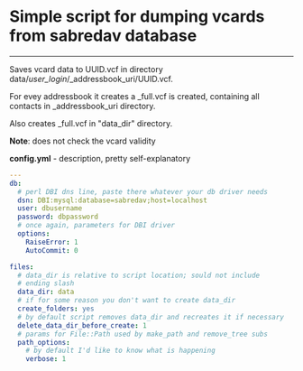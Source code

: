 # Simple script for dumping vcards from sabredav database
---------------------------------------------------------

Saves vcard data to UUID.vcf in directory data/_user_login_/_addressbook_uri/UUID.vcf.

For evey addressbook it creates a _full.vcf is created, containing all contacts in _addressbook_uri directory.

Also creates _full.vcf in "data_dir" directory.

**Note**: does not check the vcard validity


**config.yml** - description, pretty self-explanatory

~~~yaml
---
db:
  # perl DBI dns line, paste there whatever your db driver needs
  dsn: DBI:mysql:database=sabredav;host=localhost
  user: dbusername
  password: dbpassword
  # once again, parameters for DBI driver
  options:
    RaiseError: 1
    AutoCommit: 0

files:
  # data_dir is relative to script location; sould not include
  # ending slash
  data_dir: data
  # if for some reason you don't want to create data_dir
  create_folders: yes
  # by default script removes data_dir and recreates it if necessary
  delete_data_dir_before_create: 1
  # params for File::Path used by make_path and remove_tree subs
  path_options:
    # by default I'd like to know what is happening
    verbose: 1

~~~